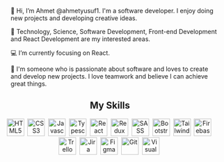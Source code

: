 <ul>👋 Hi, I’m Ahmet @ahmetyusuf1. I'm a software developer. I enjoy doing new projects and developing creative ideas.</ul>
<ul>👀 Technology, Science, Software Development, Front-end Development and React Development are my interested areas.</ul>
<ul>💻 I’m currently focusing on React.</ul>
<ul>💞️ I'm someone who is passionate about software and loves to create and develop new projects. I love teamwork and believe I can achieve great things.</ul>

<h2 align="center">My Skills</h2>

<div align="center">
  <img src="https://cdn.jsdelivr.net/gh/devicons/devicon/icons/html5/html5-original.svg" alt="HTML5" width="40" height="40"/>&nbsp;
  <img src="https://cdn.jsdelivr.net/gh/devicons/devicon/icons/css3/css3-original.svg" alt="CSS3" width="40" height="40"/>&nbsp;
  <img src="https://cdn.jsdelivr.net/gh/devicons/devicon/icons/javascript/javascript-original.svg" alt="Javascript" width="40" height="40"/>&nbsp;
  <img src="https://cdn.jsdelivr.net/gh/devicons/devicon/icons/typescript/typescript-original.svg" alt="Typescript" width="40" height="40"/>&nbsp;
  <img src="https://cdn.jsdelivr.net/gh/devicons/devicon/icons/react/react-original-wordmark.svg" alt="React" width="40" height="40"/>&nbsp;
  <img src="https://cdn.jsdelivr.net/gh/devicons/devicon/icons/redux/redux-original.svg" alt="Redux" width="40" height="40"/>&nbsp;
  <img src="https://cdn.jsdelivr.net/gh/devicons/devicon/icons/sass/sass-original.svg" alt="SASS" width="40" height="40"/>&nbsp;
  <img src="https://cdn.jsdelivr.net/gh/devicons/devicon/icons/bootstrap/bootstrap-original-wordmark.svg" alt="Bootstrap" width="40" height="40"/>&nbsp;
  <img src="https://cdn.jsdelivr.net/gh/devicons/devicon/icons/tailwindcss/tailwindcss-plain.svg" alt="Tailwind CSS" width="40" height="40"/>&nbsp;
  <img src="https://cdn.jsdelivr.net/gh/devicons/devicon/icons/firebase/firebase-plain-wordmark.svg" alt="Firebase" width="40" height="40"/>&nbsp;
  <img src="https://cdn.jsdelivr.net/gh/devicons/devicon/icons/trello/trello-plain.svg" alt="Trello" width="40" height="40"/>&nbsp;
  <img src="https://cdn.jsdelivr.net/gh/devicons/devicon/icons/jira/jira-original.svg" alt="Jira" width="40" height="40"/>&nbsp;
  <img src="https://cdn.jsdelivr.net/gh/devicons/devicon/icons/figma/figma-original.svg" alt="Figma" width="40" height="40"/>&nbsp;
  <img src="https://cdn.jsdelivr.net/gh/devicons/devicon/icons/git/git-original-wordmark.svg" alt="Git" width="40" height="40"/>&nbsp;
  <img src="https://cdn.jsdelivr.net/gh/devicons/devicon/icons/vscode/vscode-original.svg" alt="Visual Studio Code" width="40" height="40"/>&nbsp;
</div>

